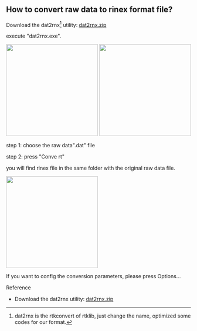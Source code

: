 ## How to convert raw data to rinex format file?

Download the dat2rnx[^1] utility: [dat2rnx.zip](../../assets/software/dat2rnx.zip)

execute "dat2rnx.exe".
<div style="text-align: left;"><img src="../../images/common/image064.png" width="250"> <img src="../../images/common/image066.png" width="250"></div>

step 1: choose the raw data".dat" file

step 2: press "Conve    rt"

you will find rinex file in the same folder with the original raw data file.
<div style="text-align: left;"><img src="../../images/common/image068.png" width="250"></div>

If you want to config the conversion parameters, please press Options...

Reference

- Download the dat2rnx utility: [dat2rnx.zip](../../assets/software/dat2rnx.zip)

[^1]: dat2rnx is the rtkconvert of rtklib, just change the name, optimized some codes for our format.